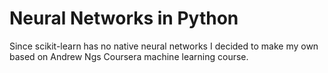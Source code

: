 # Neural Networks in Python

Since scikit-learn has no native neural networks I decided to make my own based on Andrew Ngs Coursera machine learning course. 

